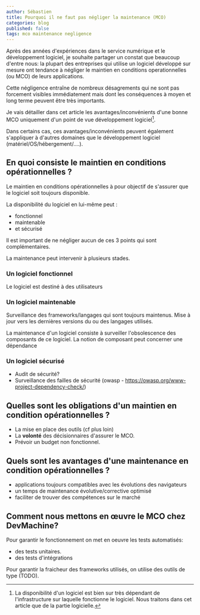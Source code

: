 ```yaml
---
author: Sébastien
title: Pourquoi il ne faut pas négliger la maintenance (MCO)
categories: blog
published: false
tags: mco maintenance negligence
---
```


Après des années d'expériences dans le service numérique et le développement logiciel, je souhaite partager un constat que beaucoup d'entre nous: la plupart des entreprises qui utilise un logiciel développé sur mesure ont tendance à négliger le maintien en conditions operationnelles (ou MCO) de leurs applications.

Cette négligence entraîne de nombreux désagrements qui ne sont pas forcement visibles immédiatement mais dont les conséquences à moyen et long terme peuvent être très importants. 

Je vais détailler dans cet article les avantages/inconvénients d'une bonne MCO uniquement d'un point de vue développement logiciel[^1].

Dans certains cas, ces avantages/inconvénients peuvent également s'appliquer à d'autres domaines que le développement logiciel (matériel/OS/hébergement/....).


## En quoi consiste le maintien en conditions opérationnelles ?

Le maintien en conditions opérationnelles à pour objectif de s'assurer que le logiciel soit toujours disponible.

La disponibilité du logiciel en lui-même peut :
- fonctionnel 
- maintenable
- et sécurisé
 

Il est important de ne négliger aucun de ces 3 points qui sont complémentaires.

La maintenance peut intervenir à plusieurs stades.


### Un logiciel fonctionnel

Le logiciel est destiné à des utilisateurs

### Un logiciel maintenable

Surveillance des frameworks/langages qui sont toujours maintenus. 
Mise à jour vers les dernières versions du ou des langages utilisés.

La maintenance d'un logiciel consiste à surveiller l'obsolescence des composants de ce logiciel.
La notion de composant peut concerner une dépendance

### Un logiciel sécurisé

- Audit de sécurité?
- Surveillance des failles de sécurité (owasp - https://owasp.org/www-project-dependency-check/)

## Quelles sont les obligations d'un maintien en condition opérationnelles ?

- La mise en place des outils (cf plus loin)
- La __volonté__ des décisionnaires d'assurer le MCO.
- Prévoir un budget non fonctionnel.

## Quels sont les avantages d'une maintenance en condition opérationnelles ?

- applications toujours compatibles avec les évolutions des navigateurs
- un temps de maintenance évolutive/corrective optimisé 
- faciliter de trouver des compétences sur le marché

## Comment nous mettons en œuvre le MCO chez DevMachine?

Pour garantir le fonctionnement on met en oeuvre les tests automatisés:
- des tests unitaires.
- des tests d'intégrations

Pour garantir la fraicheur des frameworks utilisés, on utilise des outils de type (TODO).


[^1]: La disponibilité d'un logiciel est bien sur très dépendant de l'infrastructure sur laquelle fonctionne le logiciel. 
  Nous traitons dans cet article que de la partie logicielle.


